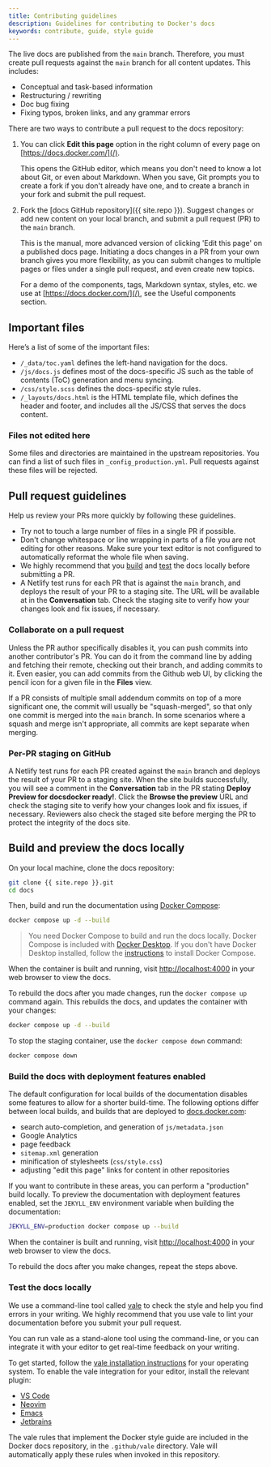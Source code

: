 ```yaml
---
title: Contributing guidelines
description: Guidelines for contributing to Docker's docs
keywords: contribute, guide, style guide
---
```


The live docs are published from the `main` branch. Therefore, you must create pull requests against the `main` branch for all content updates. This includes:

- Conceptual and task-based information
- Restructuring / rewriting
- Doc bug fixing
- Fixing typos, broken links, and any grammar errors

There are two ways to contribute a pull request to the docs repository:

1. You can click **Edit this page** option  in the right column of every page on [https://docs.docker.com/](/).

    This opens the GitHub editor, which means you don't need to know a lot about Git, or even about Markdown. When you save, Git prompts you to create a fork if you don't already have one, and to create a branch in your fork and submit the pull request.

2. Fork the [docs GitHub repository]({{ site.repo }}). Suggest changes or add new content on your local branch, and submit a pull request (PR) to the `main` branch.

    This is the manual, more advanced version of clicking 'Edit this page' on a published docs page. Initiating a docs changes in a PR from your own branch gives you more flexibility, as you can submit changes to multiple pages or files under a single pull request, and even create new topics.

    For a demo of the components, tags, Markdown syntax, styles, etc. we use at [https://docs.docker.com/](/), see the Useful components section.

## Important files

Here’s a list of some of the important files:

- `/_data/toc.yaml` defines the left-hand navigation for the docs.
- `/js/docs.js` defines most of the docs-specific JS such as the table of contents (ToC) generation and menu syncing.
- `/css/style.scss` defines the docs-specific style rules.
- `/_layouts/docs.html` is the HTML template file, which defines the header and footer, and includes all the JS/CSS that serves the docs content.

### Files not edited here

Some files and directories are maintained in the upstream repositories. You can find a list of such files in `_config_production.yml`. Pull requests against these files will be rejected.

## Pull request guidelines

Help us review your PRs more quickly by following these guidelines.

- Try not to touch a large number of files in a single PR if possible.
- Don't change whitespace or line wrapping in parts of a file you are not editing for other reasons. Make sure your text editor is not configured to
  automatically reformat the whole file when saving.
- We highly recommend that you [build](#build-and-preview-the-docs-locally) and [test](#test-the-docs-locally) the docs locally before submitting a PR. 
- A Netlify test runs for each PR that is against the `main` branch, and deploys the result of your PR to a staging site. The URL will be available at in the **Conversation** tab. Check the staging site to verify how your changes look and fix issues, if necessary.

### Collaborate on a pull request

Unless the PR author specifically disables it, you can push commits into another
contributor's PR. You can do it from the command line by adding and fetching
their remote, checking out their branch, and adding commits to it. Even easier,
you can add commits from the Github web UI, by clicking the pencil icon for a
given file in the **Files** view.

If a PR consists of multiple small addendum commits on top of a more significant
one, the commit will usually be "squash-merged", so that only one commit is
merged into the `main` branch. In some scenarios where a squash and merge isn't appropriate, all commits are kept separate when merging.

### Per-PR staging on GitHub

A Netlify test runs for each PR created against the `main` branch and deploys the result of your PR to a staging site. When the site builds successfully, you will see a comment in the **Conversation** tab in the PR stating **Deploy Preview for docsdocker ready!**. Click the **Browse the preview** URL and check the staging site to verify how your changes look and fix issues, if necessary. Reviewers also check the staged site before merging the PR to protect the integrity of the docs site.

## Build and preview the docs locally

On your local machine, clone the docs repository:

```bash
git clone {{ site.repo }}.git
cd docs
```

Then, build and run the documentation using [Docker Compose](../compose/index.md):

```bash
docker compose up -d --build
```

> You need Docker Compose to build and run the docs locally. Docker Compose is included with [Docker Desktop](../desktop/index.md).
> If you don't have Docker Desktop installed, follow the [instructions](../compose/install/index.md) to install Docker Compose.

When the container is built and running, visit [http://localhost:4000](http://localhost:4000) in your web browser to view the docs.

To rebuild the docs after you made changes, run the `docker compose up` command
again. This rebuilds the docs, and updates the container with your changes:

```bash
docker compose up -d --build
```

To stop the staging container, use the `docker compose down` command:

```bash
docker compose down
```

### Build the docs with deployment features enabled

The default configuration for local builds of the documentation disables some
features to allow for a shorter build-time. The following options differ between
local builds, and builds that are deployed to [docs.docker.com](/):

- search auto-completion, and generation of `js/metadata.json`
- Google Analytics
- page feedback
- `sitemap.xml` generation
- minification of stylesheets (`css/style.css`)
- adjusting "edit this page" links for content in other repositories

If you want to contribute in these areas, you can perform a "production" build
locally. To preview the documentation with deployment features enabled, set the `JEKYLL_ENV` environment variable when building the documentation:

```bash
JEKYLL_ENV=production docker compose up --build
```

When the container is built and running, visit [http://localhost:4000](http://localhost:4000) in your web browser to view the docs.

To rebuild the docs after you make changes, repeat the steps above.

### Test the docs locally

We use a command-line tool called [vale](https://vale.sh/) to check the style and help you find
errors in your writing. We highly recommend that you use vale to lint your documentation before
you submit your pull request.

You can run vale as a stand-alone tool using the command-line, or you can integrate it with
your editor to get real-time feedback on your writing.

To get started, follow the [vale installation instructions](https://vale.sh/docs/vale-cli/installation/)
for your operating system. To enable the vale integration for your editor, install the relevant plugin:

- [VS Code](https://github.com/errata-ai/vale-vscode)
- [Neovim](https://github.com/jose-elias-alvarez/null-ls.nvim/blob/main/doc/BUILTINS.md#vale)
- [Emacs](https://github.com/tpeacock19/flymake-vale)
- [Jetbrains](https://vale.sh/docs/integrations/jetbrains/)

The vale rules that implement the Docker style guide are included in the Docker docs repository,
in the `.github/vale` directory. Vale will automatically apply these rules when invoked in this
repository.

